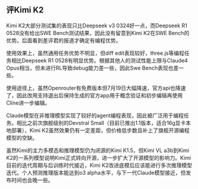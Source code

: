 ## 评Kimi K2

Kimi K2大部分测试集的表现只比Deepseek v3 0324好一点，而Deepseek R1 0528没有给出SWE Bench测试结果，因此没有留意到Kimi K2在SWE Bench的优势。后面看到差评君的报道才确定有编程优势。

使用效果上，虽然通用任务优势不明显，但diff edit表现较好，three.js等编程任务相比Deepseek R1 0528有明显优势。根据其他人的测试性能上限与Claude4 Opus相当，但未进行RL导致debug能力差一些，因此Swe Bench表现也差一些。

使用途径上，虽然Openrouter有免费版本但7月19日大幅降速，官方api也降速了，因此改用支持退出后保持生成的官方app用于概念验证和初步编辑再使用Cline进一步编辑。

Claude模型在非推理模型实现了较好的agent编程表现，因此被广泛用于编程任务。相比之前次旗舰级别的Devstral Small（目前已推出1.1版本，适合16g显卡本地部署），Kimi K2虽然效果仍有一定差距，但价格低步数且补上了旗舰开源编程模型的空缺。

虽然Kimi的主力多模态和推理模型仍为闭源的Kimi K1.5，但Kimi VL a3b到Kimi K2的一系列模型说明Kimi正式转向开源，进一步扩大了开源模型的影响力。Kimi目前的迭代周期与后训练时代接近，Kimi K2改进底模后应该能进行多次推理模型迭代。个人预测推理版本能达到o3 alpha水平，与下一代Claude模型接近，但发布时间也会晚一些。